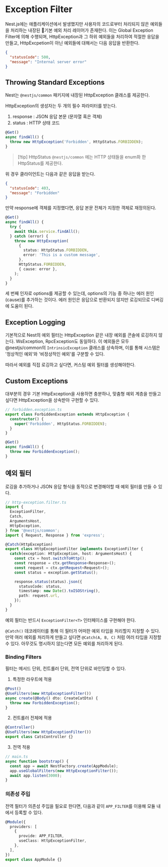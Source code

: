 # Exception Filter
Nest.js에는 애플리케이션에서 발생했지만 사용자의 코드로부터 처리되지 않은 예외들을 처리하는 내장된 기본 예외 처리 레이어가 존재한다. 이는 Global Exception Filter에 의해 수행되며, HttpException과 그 하위 예외들을 처리하여 적절한 응답을 만들고, HttpExcpetion이 아닌 예외들에 대해서는 다음 응답을 반환한다.
```json
{
  "statusCode": 500,
  "message": "Internal server error"
}
```

## Throwing Standard Exceptions
Nest는 `@nestjs/common` 패키지에 내장된 HttpException 클래스를 제공한다. 

HttpException의 생성자는 두 개의 필수 파라미터를 받는다.
1. response : JSON 응답 본문 (문자열 혹은 객체)
2. status : HTTP 상태 코드

```ts
@Get()
async findAll() {
  throw new HttpException('Forbidden', HttpStatus.FORBIDDEN);
}
```

> [!tip] HttpStatus
> `@nestjs/common` 에는 HTTP 상태들을 enum화 한 HttpStatus를 제공한다.

위 경우 클라이언트는 다음과 같은 응답을 받는다.
```json
{
  "statusCode": 403,
  "message": "Forbidden"
}
```

만약 response에 객체를 지정했다면, 응답 본문 전체가 지정한 객체로 재정의된다.

```ts
@Get()
async findAll() {
  try {
    await this.service.findAll();
  } catch (error) {
    throw new HttpException(
      {
        status: HttpStatus.FORBIDDEN,
        error: 'This is a custom message',
      },
      HttpStatus.FORBIDDEN,
      { cause: error },
    );
  }
}
```

세 번째 인자로 options를 제공할 수 있는데, options의 기능 중 하나는 에러 원인(cause)를 추가하는 것이다. 에러 원인은 응답으로 반환되지 않지만 로깅되므로 디버깅에 도움이 된다.

## Exception Logging
기본적으로 Nest의 예외 필터는 HttpException 같은 내장 예외를 콘솔에 로깅하지 않는다. WsException, RpcException도 동일하다. 이 예외들은 모두 @nestjs/common의 `IntrinsicException` 클래스를 상속하며, 이를 통해 시스템은 '정상적인 예외'와 '비정상적인 예외'를 구분할 수 있다.

따라서 예외를 직접 로깅하고 싶다면, 커스텀 예외 필터를 생성해야한다.

## Custom Exceptions
대부분의 경우 기본 HttpException을 사용하면 충분하나, 맞춤형 예외 계층을 만들고 싶다면 HttpException을 상속받아 구현할 수 있다.

```ts
// forbidden.exception.ts
export class ForbiddenException extends HttpException {
  constructor() {
    super('Forbidden', HttpStatus.FORBIDDEN);
  }
}
```

```ts
@Get()
async findAll() {
  throw new ForbiddenException();
}
```

## 예외 필터
로깅을 추가하거나 JSON 응답 형식을 동적으로 변경해야할 때 예외 필터를 만들 수 있다.

```ts
// http-exception.filter.ts
import {
  ExceptionFilter,
  Catch,
  ArgumentsHost,
  HttpException,
} from '@nestjs/common';
import { Request, Response } from 'express';

@Catch(HttpException)
export class HttpExceptionFilter implements ExceptionFilter {
  catch(exception: HttpException, host: ArgumentsHost) {
    const ctx = host.switchToHttp();
    const response = ctx.getResponse<Response>();
    const request = ctx.getRequest<Request>();
    const status = exception.getStatus();

    response.status(status).json({
      statusCode: status,
      timestamp: new Date().toISOString(),
      path: request.url,
    });
  }
}
```

예외 필터는 반드시 `ExceptionFilter<T>` 인터페이스를 구현해야 한다. 

`@Catch()` 데코레이터를 통해 이 필터가 어떠한 예외 타입을 처리할지 지정할 수 있다. 만약 여러 예외를 처리하게 만들고 싶다면 `@Catch(A, B, C)` 처럼 여러 타입을 지정할 수 있다. 아무것도 명시하지 않는다면 모든 예외를 처리하게 된다.

### Binding Filters
필터는 메서드 단위, 컨트롤러 단위, 전역 단위로 바인딩할 수 있다.

1. 특정한 라우트에 적용
```ts
@Post()
@UseFilters(new HttpExceptionFilter())
async create(@Body() dto: CreateCatDto) {
  throw new ForbiddenException();
}
```

2. 컨트롤러 전체에 적용
```ts
@Controller()
@UseFilters(new HttpExceptionFilter())
export class CatsController {}
```

3. 전역 적용
```ts
// main.ts
async function bootstrap() {
  const app = await NestFactory.create(AppModule);
  app.useGlobalFilters(new HttpExceptionFilter());
  await app.listen(3000);
}
```

### 의존성 주입
전역 필터가 의존성 주입을 필요로 한다면, 다음과 같이 `APP_FILTER`를 이용해 모듈 내에서 등록할 수 있다.
```ts
@Module({
  providers: [
    {
      provide: APP_FILTER,
      useClass: HttpExceptionFilter,
    },
  ],
})
export class AppModule {}
```